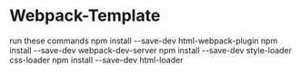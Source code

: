 # Webpack-Template
run these commands
npm install --save-dev html-webpack-plugin
npm install --save-dev webpack-dev-server
npm install --save-dev style-loader css-loader
npm install --save-dev html-loader